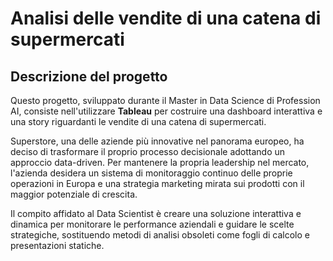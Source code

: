 # Analisi delle vendite di una catena di supermercati

## Descrizione del progetto
Questo progetto, sviluppato durante il Master in Data Science di Profession AI, consiste nell'utilizzare **Tableau** per costruire una dashboard interattiva e una story riguardanti le vendite di una catena di supermercati.

Superstore, una delle aziende più innovative nel panorama europeo, ha deciso di trasformare il proprio processo decisionale adottando un approccio data-driven. Per mantenere la propria leadership nel mercato, l'azienda desidera un sistema di monitoraggio continuo delle proprie operazioni in Europa e una strategia marketing mirata sui prodotti con il maggior potenziale di crescita.

Il compito affidato al Data Scientist è creare una soluzione interattiva e dinamica per monitorare le performance aziendali e guidare le scelte strategiche, sostituendo metodi di analisi obsoleti come fogli di calcolo e presentazioni statiche.
